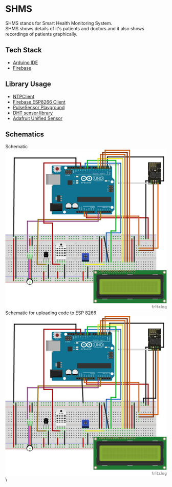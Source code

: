 # SHMS
SHMS stands for Smart Health Monitoring System.\
SHMS shows details of it's patients and doctors and it also shows recordings of patients graphically.

## Tech Stack
* [Arduino IDE](https://www.arduino.cc/en/software)
* [Firebase](https://firebase.google.com/)

## Library Usage
* [NTPClient](https://www.arduino.cc/reference/en/libraries/ntpclient/)
* [Firebase ESP8266 Client](https://www.arduino.cc/reference/en/libraries/firebase-esp8266-client/)
* [PulseSensor Playground](https://www.arduino.cc/reference/en/libraries/pulsesensor-playground/)
* [DHT sensor library](https://www.arduino.cc/reference/en/libraries/dht-sensor-library/)
* [Adafruit Unified Sensor](https://www.arduino.cc/reference/en/libraries/adafruit-unified-sensor/)

## Schematics
Schematic \
![SHMS WORKING](https://github.com/irfankhaan/SHMS/blob/master/SHMS_WORKING_bb.png)\
Schematic for uploading code to ESP 8266\
![while uploading code to ESP 8266](https://github.com/irfankhaan/SHMS/blob/master/SHMS_UploadingToESP_bb.png)\

